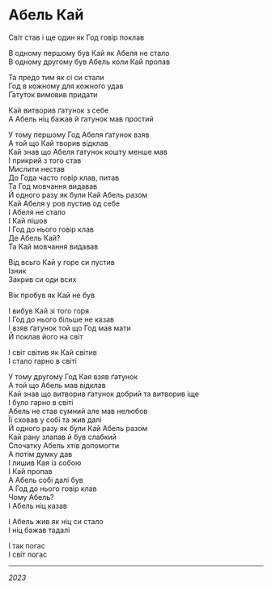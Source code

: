 # Абель Кай

Світ став і ще один як Год говір поклав

В одному першому був Кай як Абеля не стало <br>
В одному другому був Абель коли Кай пропав

Та предо тим як сі си стали <br>
Год в кожному для кожного удав <br>
Ґатуток вимовив придати

Кай витворив ґатунок з себе <br>
А Абель ніц бажав й ґатунок мав простий 

У тому першому Год Абеля ґатунок взяв <br>
А той що Кай творив відклав <br>
Кай знав що Абеля ґатунок кошту менше мав <br>
І прикрий з того став <br>
Мислити нестав <br>
До Года часто говір клав, питав <br>
Та Год мовчання видавав <br>
Й одного разу як були Кай Абель разом <br>
Кай Абеля у ров пустив од себе <br>
І Абеля не стало <br>
І Кай пішов <br>
І Год до нього говір клав <br>
Де Абель Кай? <br>
Та Кай мовчання видавав 

Від всьго Кай у горе си пустив <br>
Ізник <br>
Закрив си оди всих 

Вік пробув як Кай не був 

І вибув Кай зі того горя <br>
І Год до нього більше не казав <br>
І взяв ґатунок той що Год мав мати <br>
Й поклав його на світ 

І світ світив як Кай світив <br>
І стало гарно в світі 

У тому другому Год Кая взяв ґатунок <br>
А той що Абель мав відклав <br>
Кай знав що витворив ґатунок добрий та витворив іще <br>
І було гарно в світі <br>
Абель не став сумний але мав нелюбов <br>
Її сховав у собі та жив далі <br>
Й одного разу як були Кай Абель разом <br>
Кай рану злапав й був слабкий <br>
Спочатку Абель хтів допомогти <br>
А потім думку дав <br>
І лишив Кая із собою <br>
І Кай пропав <br>
А Абель собі далі був <br>
А Год до нього говір клав <br>
Чому Абель? <br>
І Абель ніц казав

І Абель жив як ніц си стало <br>
І ніц бажав тадалі

І так погас <br>
І світ погас

---

_2023_